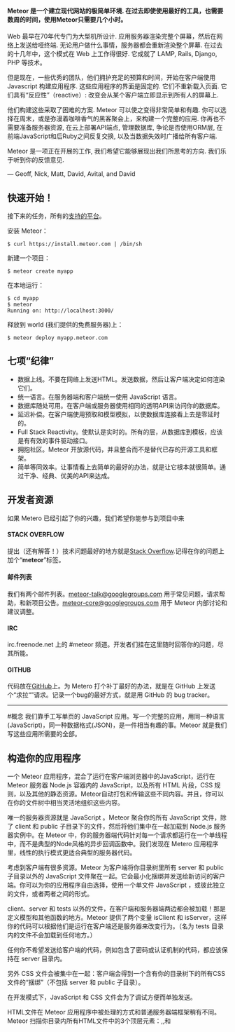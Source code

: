 #### Meteor 是一个建立现代网站的极简单环境. 在过去即使使用最好的工具，也需要数周的时间，使用Meteor只需要几个小时。

Web 最早在70年代专门为大型机所设计. 应用服务器渲染完整个屏幕，然后在网络上发送给哑终端. 无论用户做什么事情，服务器都会重新渲染整个屏幕. 在过去的十几年中，这个模式在 Web 上工作得很好. 它成就了 LAMP, Rails, Django, PHP 等技术。

但是现在，一些优秀的团队，他们拥护充足的预算和时间，开始在客户端使用Javascript 构建应用程序. 这些应用程序的界面是固定的. 它们不重新载入页面. 它们具有“反应性”（reactive）: 改变会从某个客户端立即显示到所有人的屏幕上.

他们构建这些采取了困难的方案. Meteor 可以使之变得非常简单和有趣. 你可以选择在周末，或是弥漫着咖啡香气的黑客聚会上，来构建一个完整的应用. 你再也不需要准备服务器资源, 在云上部署API端点, 管理数据库, 争论是否使用ORM层, 在前端JavaScript和后Ruby之间反复交换, 以及当数据失效时广播给所有客户端.

Meteor 是一项正在开展的工作, 我们希望它能够展现出我们所思考的方向. 我们乐于听到你的反馈意见.

— Geoff, Nick, Matt, David, Avital, and David


## 快速开始！

接下来的任务，所有的[支持的平台](https://github.com/meteor/meteor/wiki/Supported-Platforms)。

安装 Meteor：
	
	$ curl https://install.meteor.com | /bin/sh

新建一个项目：

	$ meteor create myapp

在本地运行：

	$ cd myapp
	$ meteor
	Running on: http://localhost:3000/

释放到 world (我们提供的免费服务器)上：

	$ meteor deploy myapp.meteor.com

## 七项“纪律”

* 数据上线。不要在网络上发送HTML。发送数据，然后让客户端决定如何渲染它们。
* 统一语言。在服务器端和客户端统一使用 JavaScript 语言。
* 数据库随处可用。在客户端或服务器使用相同的透明API来访问你的数据库。
* 延迟补偿。在客户端使用预取和模型模拟，以使数据库连接看上去是零延时的。
* Full Stack Reactivity。使默认是实时的。所有的层，从数据库到模板，应该是有有效的事件驱动接口。
* 拥抱社区。Meteor 开放源代码，并且整合而不是替代已存的开源工具和框架。
* 简单等同效率。让事情看上去简单的最好的办法，就是让它根本就很简单。通过干净、经典、优美的API来达成。

## 开发者资源

如果 Metero 已经引起了你的兴趣，我们希望你能参与到项目中来


#### STACK OVERFLOW
	
提出（还有解答！）技术问题最好的地方就是[Stack Overflow](http://stackoverflow.com/questions/tagged/meteor).记得在你的问题上加个“**meteor**”标签。

#### 邮件列表

我们有两个邮件列表。meteor-talk@googlegroups.com 用于常见问题，请求帮助，和新项目公告。meteor-core@googlegroups.com 用于 Meteor 内部讨论和建议调整。

#### IRC

irc.freenode.net 上的 \#meteor 频道。开发者们挂在这里随时回答你的问题，尽其所能。

#### GITHUB

代码放在[GitHub](http://github.com/meteor/meteor)上。为 Metero 打个补丁最好的办法，就是在 GitHub 上发送个“求拉“”请求。记录一个bug的最好方式，就是用 GitHub 的 bug tracker。

---
#概念
我们靠手工写单页的 JavaScript 应用。写一个完整的应用，用同一种语言(JavaScript)，同一种数据格式(JSON)，是一件相当有趣的事。Meteor 就是我们写这些应用所需要的全部。

## 构造你的应用程序

一个 Meteor 应用程序，混合了运行在客户端浏览器中的JavaScript，运行在 Meteor 服务器 Node.js 容器内的 JavaScript，以及所有 HTML 片段，CSS 规则，以及其他的静态资源。Meteor自动打包和传输这些不同内容。并且，你可以在你的文件树中相当灵活地组织这些内容。

唯一的服务器资源就是 JavaScript 。Meteor 聚合你的所有 JavaScript 文件，除了 client 和 public 子目录下的文件，然后将他们集中在一起加载到 Node.js 服务器实例中。在 Meteor 中，你的服务器端代码针对每一个请求都运行在一个单线程中，而不是典型的Node风格的异步回调函数中。我们发现在 Metero 应用程序里，线性的执行模式更适合典型的服务器代码。

考虑到客户端有很多资源。Meteor 为客户端将你目录树里所有 server 和 public 子目录以外的 JavaScript 文件聚在一起。它会最小化捆绑并发送给新访问的客户端。你可以为你的应用程序自由选择，使用一个单文件 JavaScript ，或彼此独立的文件，或者两者之间的形式。

client、server 和 tests 以外的文件，在客户端和服务器端两边都会被加载！那是定义模型和其他函数的地方。Meteor 提供了两个变量 isClient 和 isServer，这样你的代码可以根据他们是运行在客户端还是服务器来改变行为。（名为 tests 目录内的文件不会加载到任何地方。）

任何你不希望发送给客户端的代码，例如包含了密码或认证机制的代码，都应该保持在 server 目录内。

另外 CSS 文件会被集中在一起：客户端会得到一个含有你的目录树下的所有CSS文件的“捆绑”（不包括 server 和 public 子目录）。

在开发模式下，JavaScript 和 CSS 文件会为了调试方便而单独发送。

HTML文件在 Meteor 应用程序中被处理的方式和普通服务器端框架稍有不同。Meteor 扫描你目录内所有HTML文件中的3个顶层元素：<head>,<body>,和<template>。head 和 body 区会分别包含到初始载入页面的head 和 body 中，并发送给客户端。

模板区则会被转换成 Template命名空间下的 JavaScript 函数。这是一个将 HTML 传递给客户端的非常方便的方式。参考后面的模板章节。

最后，Meteor 会伺服 public 目录下的任何文件，和 Rails 或 Django 项目一样。这是放图片、favicon.ico、robots.txt 和其他文件的地方。

It is best to write your application in such a way that it is insensitive to the order in which files are loaded，例如使用 Meteor.startup，或者将加载顺序敏感的代码放到智能包中，它能明确地控制它们的内容的加载顺序，已经它们所依赖的包的加载顺序。不过有时候在你的应用程序中，加载顺序依赖仍然是无法避免的。应用程序中的 JavaScript 和 CSS 文件的加载顺序依据以下规则：

* 应用程序根目录下的 lib 目录里的文件最先加载。
* 然后是所有文件名匹配 main.* 的文件。
* 子目录里的文件在父目录之前加载，所以先加载最深层的文件，根目录下的文件最后加载。
* 在一个目录中，文件按照文件名的字母顺序加载。

这些规则叠加作用，就是说，举个栗子，在 lib 目录内，文件首先都是按照文件名的字母顺序来加载的，然后有一些 main.js 文件，在这些文件当中，子目录下的会加载得早一些。

## 数据和安全

Meteor能使分布在客户端的代码，简化到就像访问本地数据库一样。干净、简单，并且安全，不需要实现一个个 RPC 端点，人为地在客户端缓存数据以避免和服务器之间来回传递，当数据发生变化时小心地协调所有的客户端。

在 Meteor 中，客户端和服务器共享相同的数据库API。完全相同的应用程序代码——例如校验器和计算好的属性——常常能在两个地方运行。但是代码在服务器上运行时，是直接访问数据库，而在客户端则不是。这个差异是 Meteor 的数据安全模式的基础。

> 一个新的 Meteor 应用默认包含了 autopublic 和 insecure 包，它们模拟客户端拥有对服务器数据库的完全读/写能力。这是个有用的原型工具，但是对于发布级产品并不合适。你在发布之前应该删除这两个包。

每个Meteor客户端都包含一份保留在内存中的数据库缓存。服务器发布JSON文档集合(sets of JSON documents)，客户端订阅这些文档集合，以管理客户端的缓存。当集合中的文档发生变化时，服务器发送“补丁”给每个客户端缓存。

每个文档集合都由客户端上的“发布”函数(publish function)定义。每当有一个新的客户端订阅文档集合时就执行“发布”函数。文档集合中的数据可以来自任何地方，但是最常见的情况是发布(publish)一个数据库查询。

	// 服务器: 发布所有房间的文档
	Meteor.publish("all-rooms", function () {
	  return Rooms.find(); // everything
	);
	
	// 服务器: 发布给定房间的所有消息
	Meteor.publish("messages", function (roomId) {
	  return Messages.find({room: roomId});
	});

	// 服务器: 发布登陆用户能看到的所有聚会的集合
	Meteor.publish("parties", function () {
	  return Parties.find({$or: [{"public": true},
	                   {invited: this.userId},
	                   {owner: this.userId}]});
	});
	
发布函数可以给每个客户端提供不同的结果。在上面的例子当中，登陆用户只能看到公开的、用户拥有的，和用户被邀请的聚会。

一旦订阅，客户端使用它的缓存就像高速本地数据库一样，代码简单得出奇。读取时从来不需要在服务器的往返之间消耗。缓存中的内容会被限制：在客户端查询表(collection)中的文档时，只有服务器发布给客户端的文档会被返回。

	// 客户端：开始一个聚会订阅
	Meteor.subscribe("parties");
	
	// 客户端：返回这个客户端能够读取的聚会数组
	return Parties.find().fetch(); // 同步的!

完备的客户端能开启或关闭订阅，以控制如何保持缓存和管理网络流量。当一个订阅被关闭，它的所有文档都会从缓存中删除，除非另一个激活的订阅提供了相同的文档。

当客户端改变了一个或多个文档，它会发送一个消息到服务器来请求这个改动。服务器通过一个你以JavaScript函数形式写的允许/拒绝规则集，来检查这个改变提议。只有当所有规则都通过时，服务器才接受改变。

	// 服务器: 不允许客户端插入一个聚会
	Parties.allow({
	  insert: function (userId, party) {
	    return false;
	  }
	});

	// 客户端: 这个操作会失败
	var party = { ... };
	Parties.insert(party);

如果服务器接受改变，就会讲变化应用到数据库，并且自动将改变散布给其他订阅了受影响文档的客户端。如果不接受，更新操作失败，服务器上的数据库不变，也没有其他客户端会看到更新。

Meteor 有个聪明的机制。当客户端提议写入服务器，它就会立刻更新自己的本地缓存，不需要等待服务器的回应。这意味着屏幕会立刻重绘。如果服务器接受改变——在行为合理的客户端中大部分情况下都会如此——客户端更新屏幕不需要等待服务器。如果服务器拒绝改变，Metero 用服务器的结果来修正客户端的缓存。

言而总之，这些技巧实现了延迟补偿。客户端用户它所需的最新数据，并且从来不需要等待和服务器之间的往返。当客户端修改数据，这些改动会在本地立即执行而不会等待来自服务器的确认，但服务器对改变请求给出最终定夺。

Meteor包含了Meteor账户，一个文艺范儿的认证系统。主要体现在登陆密码所使用[远程安全密码协议](http://en.wikipedia.org/wiki/Secure_Remote_Password_protocol)(Secure Remote Password protocol)，外部服务整合，包括Facebook，GitHub，Google，Twitter，还有新浪微博。Meteor账户定义了一个名为Meteor.users的表(collection)，开发者可以在里面存放一些应用程序特定的用户数据。

Meteor还为一些通常的任务预建了表单，例如登陆，注册，修改密码，用邮箱来修改密码。你能用一行代码就添加一个账户界面到你的应用中。账户界面甚至还明智地打包了一个配置向导，来引导你在你的应用里安装外部登陆服务。

> Meteor 当前版本支持 MongoDB，流行的文档数据库，这儿有使用[]MongoDB API](http://www.mongodb.org/display/DOCS/Manual)的例子。未来会支持其他数据库。

## Reactivity

Meteor 拥抱[无功编程](http://en.wikipedia.org/wiki/Reactive_programming)(reactive programming)的概念。这意味着，你可以以简单的命令风格写代码，然后结果自动重新计算当你的代码依赖的数据变化时。

	Meteor.autosubscribe(function () {
	  Meteor.subscribe("messages", Session.get("currentRoomId"));
	});

这个例子（来自聊天室客户端）装置了一个基于会话(session)变量 currentRoomId 的数据订阅。Session.get("currentRoomId") 因为任何原因发生变化，函数就会自动重新运行，装置一个新的订阅来替换之前的。

自动重计算靠 会话(Sessiong)和 Meteor.autosubscribe 的合作来实现。Meteor.autosubscribe这类方法在其跟踪的数据依赖项内安置一个“reactive 上下文(context)”，然后准备重新执行所需的必备参数。另一方面，数据提供者例如Session，在这个上下文中记录下他们被谁调用和哪些数据被请求，然后准备好当数据改变时发送一个失效信号。

这个简单的模式（reactive上下文 + reactive数据源）用途广泛。程序员不必写取消订阅/重新订阅的调用代码，也能保证在正确的时候被调用。一般来讲，Meteor能避免你去写各种数据传播代码，它们是会对应用程序造成影响的容易出错的逻辑。

下列Meteor函数会在reactive上下文中运行你的代码：

* Templates
* Meteor.render 和 Meteor.renderList
* Meteor.autosubscribe
* Meteor.autorun

能够触发变化的reactive数据源：

* Session variables
* Database queries on Collections
* Meteor.status
* Meteor.user
* Meteor.userId
* Meteor.loggingIn

Meteor 的reactive实现短小精悍，只有大约50行代码。你可以用Meteor.deps模块“勾入”到里面，以增加新的reactive上下文和数据源。

## 活动HTML（Live HTML）

HTML 模板是web应用程序的中心。通过Meteor的活动页面更新技术，你可以reactive地渲染HTML，就是说它会跟踪生成它的数据里的变化来自动更新。

这个可选的特性能跟任何HTML模板库工作，甚至你在JavaScript中手动生成的HTML。这里有个例子：

	var fragment = Meteor.render(
	  function () {
	    var name = Session.get("name") || "Anonymous";
	    return "<div>Hello, " + name + "</div>";
	  });
	document.body.appendChild(fragment);

	Session.set("name", "Bob"); // 页面自动更新！
	
Meteor.render接收一个渲染函数，就是说，用一个函数来返回字符串格式的HTML。它会返回一个自动更新的 DocumentFragment 。当有一个渲染函数用过的数据发生变化时，它就会重新运行。DocumentFragment里的DOM元素不管插入在页面上的何处，都能在他们所在的位置更新。这完全是自动的。Meteor.render根据reactive上下文来发现那些被渲染函数所使用的数据。

大部分时间，虽然你不会直接访问这些函数——你只需要使用你喜欢的模板库，例如Handlebars或Jade。render 和 renderList 函数是为实现新模板系准备的。

Meteor 只在你的代码不做处理的情况下，批量执行所有必要的更新。所以，你不必担心DOM会不受你控制。有时你也需要相反的行为。例如，你只是插入了一条记录到数据库，你可能想强制DOM更新，一遍使用类如jQuery的工具找到新元素。在这种情况下，使用Meteor.flush使DOM立刻更新。

手写应用程序的另一个烦恼是元素保留。假设用户正在向<input>元素输入文本，然后页面中包含这个元素的区域发生了重绘。用户停留的界面部分会抖动，失去焦点，光标位置，已经输入的文本部分都会在重建<input>后丢失。

这个问题Meteor已经为你解决了。你可以在模板上用preserve指令来指定需要在模板重新渲染后保留的元素。Meteor会保留这些元素，哪怕包含他们的文档已经重新渲染，但是仍然会更新他们的成员，并将所有发生变化的属性复制过来。

## 模板

Meteor可以很容易使你喜欢的HTML模板语言，例如Handlebars或Jade，独立于Meteor的活动页面更新技术。你只要正常编写模板，Meteor会小心处理在正确的时候更新它们。

使用这个特性，在你的项目内创建扩展名为.html的文件。这文件中，建一个<template>标签，然后给一个name属性。在标签内写模板内容。Meteor将会预编译这个模板，传送到客户端，然后作为全局对象Template下的一个函数。

> 目前，被打包道Meteor中的模板系统只有Handlebars。告诉我们你想在Meteor中使用何种模板系统。同时，也可以参考[Handlebar文档](http://www.handlebarsjs.com/)和[Meteor Handlebar扩展](https://github.com/meteor/meteor/wiki/Handlebars)

一个名为hello的模板通过调用函数 Template.hello来渲染，并传递一些数据给模板：

	<template name="hello">
	  <div class="greeting">Hello there, {{first}} {{last}}!</div>
	</template>

	// 在 JavaScript 控制台里
	> Template.hello({first: "Alyssa", last: "Hacker"});
	 => "<div class="greeting">Hello there, Alyssa Hacker!</div>"

这会返回一个字符串。在活动HTML系统之外使用模板，使DOM元素在适当的地方自动更新，使用Meteor.render:

	Meteor.render(function () {
	  return Template.hello({first: "Alyssa", last: "Hacker"});
	})
	  => 自动更新的 DOM 元素
	
在模板里取得数据最简单的办法就是在JavaScript里定义helper函数。只要在Tempate.[模板名称]对象下直接添加函数即可。例如，在这个模板里：

	<template name="players">
	  {{#each topScorers}}
	    <div>{{name}}</div>
	  {{/each}}
	</template>

我们可以定义一个函数在Template.players里，来代替传入 topScorers 数据：

	Template.players.topScorers = function () {
	  return Users.find({score: {$gt: 100}}, {sort: {score: -1}});
	};
	
这样，数据便来自数据库查询。一旦数据库的指针传递给了#each，就会根据数据库的查询结果添加和移动DOM节点。

helper 能够带参数，他们接收自当前模板里的数据：

	// 在JavaScript文件里
	Template.players.leagueIs = function (league) {
		return this.league === league;
	} ;
.

	<template name="players">
	  {{#each topScorers}}
	    {{#if leagueIs "junior"}}
	      <div>Junior: {{name}}</div>
	    {{/if}}
	    {{#if leagueIs "senior"}}
	      <div>Senior: {{name}}</div>
	    {{/if}}
	  {{/each}}
	</template>

> Handlebars 注意：能够用{{#if leagueIs "junior"}}是因为有一个能够允许将helper嵌入到块级helper里的Meteor扩展。（if 和 leagueIs 都是同样的 helper，普通的Handlerbars是不能在这个位置调用leagueIs的。）

helper也可以传入常量：

	// 同样在 {{#each sections}} 里工作
	Template.report.sections = ["Situation", "Complication", "Resolution"];

最后，你可以在模板函数上使用events声明，来安装事件处理句柄。格式在[Event Maps](http://docs.meteor.com/#eventmaps)。事件句柄函数中的this是触发事件元素的数据上下文。

	<template name="scores">
	  {{#each player}}
	    {{> playerScore}}
	  {{/each}}
	</template>

	<template name="playerScore">
	  <div>{{name}}: {{score}}
	    <span class="givePoints">Give points</span>
	  </div>
	</template>
.

	Template.playerScore.events({
	  'click .givePoints': function () {
	    Users.update({_id: this._id}, {$inc: {score: 2}});
	  }
	});

归总起来，这有一个例子演示了如何塞入各种数据到模板里，然后只要这些数据发生变化，界面就自动更新。详见上面的 活动HTML 部分。

	<template name="forecast">
	  <div>It'll be {{prediction}} tonight</div>
	</template>
.

	// JavaScript: reactive helper function
	Template.forecast.prediction = function () {
	  return Session.get("weather");
	};
.

	> Session.set("weather", "cloudy");
	> document.body.appendChild(Meteor.render(Template.forecast));
	In DOM:  <div>It'll be cloudy tonight</div>

	> Session.set("weather", "cool and dry");
	In DOM:  <div>It'll be cool and dry tonight</div>

## 智能包

Meteor有一个出奇给力的包系统。目前为止，你读到的所有功能，都是通过标准的Meteor包来实现的。

Meteor包很聪明：包本身就是JavaScript程序。它们可以注入代码到客户端或服务器端，或者勾入一个新的函数到 hundler 里，所它们能以各种方式来扩展Meteor的环境。例如说：

* [coffeescript](http://docs.meteor.com/#coffeescript)包扩展了 bundler，自动编译你的目录树下的.coffee文件。加入之后，你就可以用CoffeeScript来替代javaScript了。
* jQuery 和 Backbone 包是用Meteor来打包客户端库的例子。你自己复制JavaScript文件到你的目录下也可以实现同样的效果，但是用智能包更快。
* underscore 包扩展了服务器端和客户端的环境。很多Meteor的核心特性，包括Minimongo，Session对象，reactive Handlebars 模板，都作为内置包自动包含在每个Meteor应用程序里了。

用 meteor list 命令和可以看到所有能用的包的清单。 用 meteor add 将包添加道你的项目中，用 meteor remove 移除。

[查看已有的包](http://docs.meteor.com/#packages)。

## 部署

Meteor 是一个完整的服务器端应用程序。我们包含了所有将应用程序部署到网络上所需要的东西：你只好提供JavaScript,HTML,和CSS。

### 在 Meteor 的设施（云）上运行

部署应用程序最简单的办法就是使用命令 meteor deploy 。我们提供这个服务的原因，是我们自己经常需要：有一种简单的方式，让我们可以在周末实现一个创意，并开放给全世界访问，而没有任何东西能阻挡创造力。

	meteor deploy myapp.meteor.com

你的应用程序就在 myapp.meteor.com 上了。如果这是第一次在这个域名上部署，meteor会为你的应用程序创建一个空数据库。如果是部署一些更新，Meteor会保留数据库，只是更新代码。

你也可以使用自己的域名。只要给你想要用的域名设置一个CNAME记录到 origin.meteor.com ，就可以了。

	meteor deploy www.myapp.com

我们是免费提供这个服务器的，你可以用它来试用Meteor。这对于建立内部beta，demo这些东西是很有帮助的。

### 在你自己的设施上运行

你也可以在你自己的设施上运行，例如向 Heroku 提供的服务。

执行即可：
	
	$ meteor bundle myapp.tgz

这个命令会以tarball的形式生成一个包含Node.js的应用程序。执行这个应用程序，需要安装Node.js 0.8和MongoDB服务器。你可以用node来调用这个应用程序，指定HTTP端口，和MongoDB的连接点。如果你没有MongoDB服务器，我们推荐我们兄弟单位的提供服务： [MongoHQ](http://mongohq.com/)。

	$ PORT=3000 MONGO_URL=mongodb://localhost:27017/myapp node bundle/main.js
	
有些包需要另外一些环境变量（例如，email包需要 MAIL_URL 环境变量）。

> 目前为止，bundle只能在创建它的家平台上运行。到其他平台上，你需要将 bundle 里包含的原生包（native package）重建一下。确保 npm 可用，然后运行:
> 
	$ cd bundle/server/node_modules
	rm -r fibers
	npm install fibers@0.6.9
>


